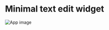 # Minimal text edit widget

![App image](https://github.com/dev-meppo/clean_minimal_text_edit/blob/main/app-images/app-image.webp?raw=true)
